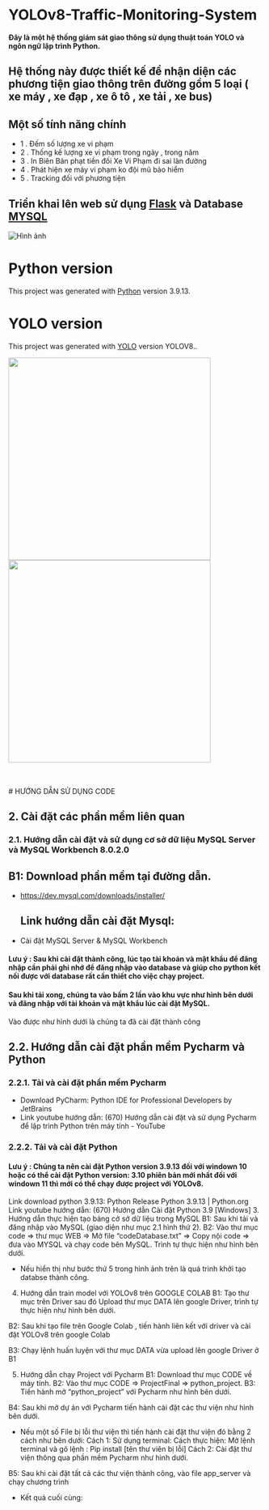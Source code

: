 # YOLOv8-Traffic-Monitoring-System
**Đây là một hệ thống giám sát giao thông sử dụng thuật toán YOLO và ngôn ngữ lập trình Python.**
## Hệ thống này được thiết kế để nhận diện các phương tiện giao thông trên đường gồm 5 loại ( xe máy , xe đạp , xe ô tô , xe tải , xe bus)
## Một số tính năng chính 
- 1 . Đếm số lượng xe vi phạm
- 2 . Thống kế lượng xe vi phạm trong ngày , trong năm 
- 3 . In Biên Bản phạt tiền đối Xe Vi Phạm đi sai làn đường 
- 4 . Phát hiện xe máy vi phạm ko đội mũ bảo hiểm
- 5 . Tracking đối với phương tiện 
## Triển khai lên web sử dụng [Flask](https://flask.palletsprojects.com/en/2.3.x/) và Database [MYSQL](https://www.mysql.com/)
![Hình ảnh](https://flask.palletsprojects.com/en/2.3.x/_images/flask-horizontal.png)
# Python version
This project was generated with [Python](https://www.python.org/downloads/release/python-3913/) version 3.9.13.
# YOLO version
This project was generated with [YOLO](https://github.com/autogyro/yolo-V8) version YOLOV8..
<p float="left">
  <img src="https://ultralytics.com/static/backgrounds/vision.svg" width="400" />
  <img src="https://ultralytics.com/static/yolov8/community.svg" width="400" /> 
</p><br><br>
# HƯỚNG DẪN SỬ DỤNG CODE

## 2.	Cài đặt các phần mềm liên quan 
### 2.1.	Hướng dẫn cài đặt và sử dụng cơ sở dữ liệu MySQL Server và MySQL Workbench 8.0.2.0
## B1: Download phần mềm tại đường dẫn.
- https://dev.mysql.com/downloads/installer/ 
	## Link hướng dẫn cài đặt Mysql: 
- Cài đặt MySQL Server & MySQL Workbench 
#### Lưu ý : Sau khi cài đặt thành công, lúc tạo tài khoản và mật khẩu để đăng nhập cần phải ghi nhớ để đăng nhập vào database và giúp cho python kết nối được với database rất cần thiết cho việc chạy project.
#### Sau khi tải xong, chúng ta vào bấm 2 lần vào khu vực như hình bên dưới và đăng nhập với tài khoản và mật khẩu lúc cài đặt MySQL.  
Vào được như hình dưới  là chúng ta đã cài đặt thành công 
 
## 2.2.	Hướng dẫn cài đặt phần mềm Pycharm và Python
### 2.2.1.	 Tải và cài đặt phần mềm Pycharm
- Download PyCharm: Python IDE for Professional Developers by JetBrains
- Link youtube hướng dẫn: (670) Hướng dẫn cài đặt và sử dụng Pycharm để lập trình Python trên máy tính - YouTube
### 2.2.2.	Tải và cài đặt Python 
#### Lưu ý : Chúng ta nên cài đặt Python version 3.9.13 đối với windown 10 hoặc có thể cài đặt Python version: 3.10 phiên bản mới nhất đối với windown 11 thì mới có thể chạy được project với YOLOv8.
Link download python 3.9.13: Python Release Python 3.9.13 | Python.org
Link youtube hướng dẫn: (670) Hướng dẫn Cài đặt Python 3.9 [Windows]
3.	Hướng dẫn thực hiện tạo bảng cở sở dữ liệu trong MySQL
B1: Sau khi tải và đăng nhập vào MySQL (giao diện như mục 2.1 hình thứ 2).
B2: Vào thư mục code => thư mục WEB => Mở file “codeDatabase.txt” => Copy nội code => đưa vào MYSQL và chạy code bên MySQL. Trình tự thực hiện như hình bên dưới.
 
-	Nếu hiển thị như bước thứ 5 trong hình ảnh trên là quá trình khởi tạo databse thành công.
4.	Hướng dẫn train model với YOLOv8 trên GOOGLE COLAB
B1: Tạo thư mục trên Driver sau đó Upload thư mục DATA lên google Driver, trình tự thực hiện như hình bên dưới.
 

B2: Sau khi tạo file trên Google Colab , tiến hành liên kết với driver và cài đặt YOLOv8 trên google Colab
 
B3: Chạy lệnh huấn luyện với thư mục DATA vừa upload lên google Driver ở B1
 
5.	Hướng dẫn chạy Project với Pycharm
B1: Download thư mục CODE về máy tính. 
B2: Vào thư mục CODE => ProjectFinal => python_project.
B3: Tiến hành mở “python_project” với Pycharm như hình bên dưới.
 
B4: Sau khi mở dự án với Pycharm tiến hành cài đặt các thư viện như hình bên dưới.
 
-	Nếu một số File bị lỗi thư viện thì tiến hành cài đặt thư viện đó bằng 2 cách như bên dưới:
Cách 1: Sử dụng terminal: 
Cách thực hiện: Mở lệnh terminal và gõ lệnh : Pip install [tên thư viên bị lỗi] 
Cách 2: Cài đặt thư viện thông qua phần mềm Pycharm như hình dưới.
 
B5:  Sau khi cài đặt tất cả các thư viện thành công, vào file app_server và chạy chương trình
 
-	Kết quả cuối cùng:
 
 

